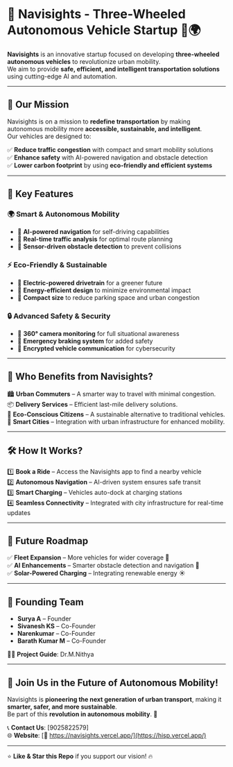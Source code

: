 # 🚗 **Navisights - Three-Wheeled Autonomous Vehicle Startup** 🤖🌍

**Navisights** is an innovative startup focused on developing **three-wheeled autonomous vehicles** to revolutionize urban mobility.\
We aim to provide **safe, efficient, and intelligent transportation solutions** using cutting-edge AI and automation.



---

## 🎯 **Our Mission**

Navisights is on a mission to **redefine transportation** by making autonomous mobility more **accessible, sustainable, and intelligent**.\
Our vehicles are designed to:

✅ **Reduce traffic congestion** with compact and smart mobility solutions\
✅ **Enhance safety** with AI-powered navigation and obstacle detection\
✅ **Lower carbon footprint** by using **eco-friendly and efficient systems**

---

## 🚀 **Key Features**

### 🌍 **Smart & Autonomous Mobility**

- 🤖 **AI-powered navigation** for self-driving capabilities
- 🚦 **Real-time traffic analysis** for optimal route planning
- 📡 **Sensor-driven obstacle detection** to prevent collisions

### ⚡ **Eco-Friendly & Sustainable**

- 🔋 **Electric-powered drivetrain** for a greener future
- 🌱 **Energy-efficient design** to minimize environmental impact
- 🚗 **Compact size** to reduce parking space and urban congestion

### 🔒 **Advanced Safety & Security**

- 🎥 **360° camera monitoring** for full situational awareness
- 🛑 **Emergency braking system** for added safety
- 🔐 **Encrypted vehicle communication** for cybersecurity

---

## 🎯 **Who Benefits from Navisights?**

🏙️ **Urban Commuters** – A smarter way to travel with minimal congestion.\
📦 **Delivery Services** – Efficient last-mile delivery solutions.\
🌱 **Eco-Conscious Citizens** – A sustainable alternative to traditional vehicles.\
🏢 **Smart Cities** – Integration with urban infrastructure for enhanced mobility.

---

## 🛠️ **How It Works?**

1️⃣ **Book a Ride** – Access the Navisights app to find a nearby vehicle\
2️⃣ **Autonomous Navigation** – AI-driven system ensures safe transit\
3️⃣ **Smart Charging** – Vehicles auto-dock at charging stations\
4️⃣ **Seamless Connectivity** – Integrated with city infrastructure for real-time updates

---

## 🚀 **Future Roadmap**

✅ **Fleet Expansion** – More vehicles for wider coverage 🚖\
✅ **AI Enhancements** – Smarter obstacle detection and navigation 🧠\
✅ **Solar-Powered Charging** – Integrating renewable energy ☀️

---

## 👥 **Founding Team**

- **Surya A** – Founder
- **Sivanesh KS** – Co-Founder
- **Narenkumar** – Co-Founder
- **Barath Kumar M** – Co-Founder

🧑‍🏫 **Project Guide**: Dr.M.Nithya

---

## 📩 **Join Us in the Future of Autonomous Mobility!**

Navisights is **pioneering the next generation of urban transport**, making it **smarter, safer, and more sustainable**.\
Be part of this **revolution in autonomous mobility**. 🚀

📞 **Contact Us**: [9025822579]\
🌐 **Website**: [🔗 https://navisights.vercel.app/](https://hisp.vercel.app/)

---

⭐ **Like & Star this Repo** if you support our vision! 🔥
